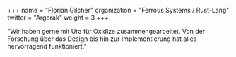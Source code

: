 +++
name = "Florian Gilcher"
organization = "Ferrous Systems / Rust-Lang"
twitter = "Argorak"
weight = 3
+++

“Wir haben gerne mit Ura für Oxidize zusammengearbeitet. Von der Forschung über das Design bis hin zur Implementierung hat alles hervorragend funktioniert.”